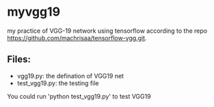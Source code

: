 # myvgg19
my practice of VGG-19 network using tensorflow according to the repo https://github.com/machrisaa/tensorflow-vgg.git.

## Files:
* vgg19.py: the defination of VGG19 net
* test_vgg19.py: the testing file

You could run 'python test_vgg19.py' to test VGG19
